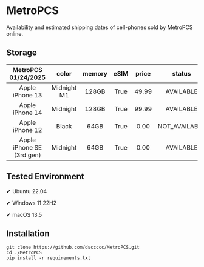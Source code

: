 # MetroPCS
Availability and estimated shipping dates of cell-phones sold by MetroPCS online.
## Storage
|MetroPCS 01/24/2025|color|memory|eSIM|price|status|shipping from|shipping to|
|:--:|:--:|:--:|:--:|:--:|:--:|:--:|:--:|
|Apple iPhone 13|Midnight M1|128GB|True|49.99|AVAILABLE|01/23/2025|01/27/2025|
|Apple iPhone 14|Midnight|128GB|True|99.99|AVAILABLE|01/23/2025|01/27/2025|
|Apple iPhone 12|Black|64GB|True|0.00|NOT_AVAILABLE|01/30/2025|02/05/2025|
|Apple iPhone SE (3rd gen)|Midnight|64GB|True|0.00|AVAILABLE|01/23/2025|01/27/2025|

## Tested Environment
✔ Ubuntu 22.04

✔ Windows 11 22H2

✔ macOS 13.5
## Installation
```
git clone https://github.com/dsccccc/MetroPCS.git
cd ./MetroPCS
pip install -r requirements.txt
```
